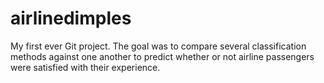 # airlinedimples
My first ever Git project. The goal was to compare several classification methods against one another to predict whether or not airline passengers were satisfied with their experience.
